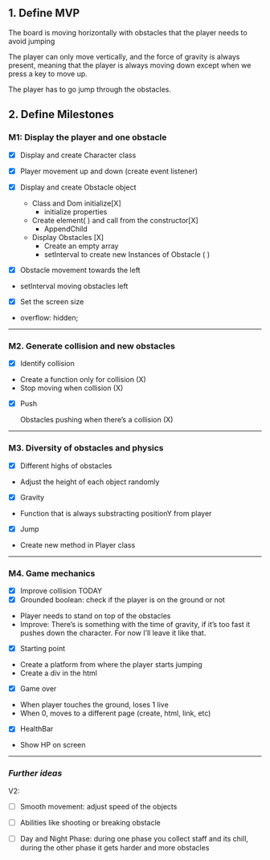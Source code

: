 ## 1. Define MVP

The board is moving horizontally with obstacles that the player needs to avoid jumping 

The player can only move vertically, and the force of gravity is always present, meaning that the player is always moving down except when we press a key to move up. 

The player has to go jump through the obstacles.

## 2. Define Milestones

### M1: Display the player and one obstacle

- [x]  Display and create Character class
- [x]  Player movement up and down (create event listener)
- [x]  Display and create Obstacle object
    - Class and Dom initialize[X]
        - initialize properties
    - Create element( ) and call from the constructor[X]
        - AppendChild
    - Display Obstacles [X]
        - Create an empty array
        - setInterval to create new Instances of Obstacle ( )

- [x]  Obstacle movement towards the left
- setInterval moving obstacles left

- [x]  Set the screen size
- overflow: hidden;

---

### M2. Generate collision and new obstacles

- [x]  Identify collision
- Create a function only for collision (X)
- Stop moving when collision (X)

 

- [x]  Push
    
    Obstacles pushing when there’s a collision (X)
    

---

### M3. Diversity of obstacles and physics

- [x]  Different highs of obstacles
- Adjust the height of each object randomly

- [x]  Gravity
- Function that is always substracting positionY from player

- [x]  Jump
- Create new method in Player class

---

### M4. Game mechanics

- [x]  Improve collision TODAY
- [x]  Grounded boolean: check if the player is on the ground or not
- Player needs to stand on top of the obstacles
- Improve: There’s is something with the time of gravity, if it’s too fast it pushes down the character. For now I’ll leave it like that.
- [x]  Starting point
- Create a platform from where the player starts jumping
- Create a div in the html

- [x]  Game over
- When player touches the ground, loses 1 live
- When 0, moves to a different page (create, html, link, etc)

- [x]  HealthBar
- Show HP on screen

---

### *Further ideas*

V2: 

- [ ]  Smooth movement: adjust speed of the objects
- [ ]  Abilities like shooting or breaking obstacle

- [ ]  Day and Night Phase: during one phase you collect staff and its chill, during the other phase it gets harder and more obstacles